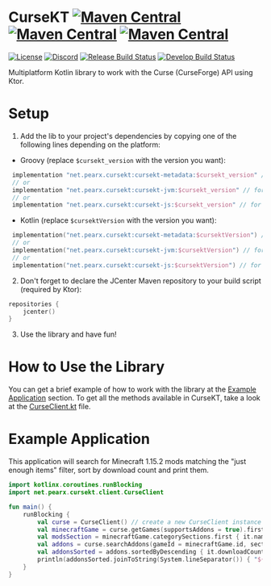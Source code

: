 # CurseKT [![Maven Central](https://img.shields.io/maven-central/v/net.pearx.cursekt/cursekt-metadata.svg?label=common&logo=kotlin&logoColor=white)](https://search.maven.org/search?q=g:%22net.pearx.cursekt%22%20AND%20a:%22cursekt-metadata%22) [![Maven Central](https://img.shields.io/maven-central/v/net.pearx.cursekt/cursekt-jvm.svg?label=jvm&logo=java&logoColor=white)](https://search.maven.org/search?q=g:%22net.pearx.cursekt%22%20AND%20a:%22cursekt-jvm%22) [![Maven Central](https://img.shields.io/maven-central/v/net.pearx.cursekt/cursekt-js.svg?label=js&logo=javascript&logoColor=white)](https://search.maven.org/search?q=g:%22net.pearx.cursekt%22%20AND%20a:%22cursekt-js%22)
[![License](https://img.shields.io/github/license/pearxteam/cursekt.svg)](https://raw.githubusercontent.com/pearxteam/cursekt/master/LICENSE.TXT)
[![Discord](https://img.shields.io/discord/136085738151346176.svg?logo=discord&logoColor=white)](https://discord.gg/q9cX9QE)
[![Release Build Status](https://img.shields.io/jenkins/build/https/ci.pearx.net/job/pearxteam/job/cursekt/job/master.svg?label=build%20%5Bmaster%5D&logo=jenkins&logoColor=white)](https://ci.pearx.net/job/pearxteam/job/cursekt/job/master/)
[![Develop Build Status](https://img.shields.io/jenkins/build/https/ci.pearx.net/job/pearxteam/job/cursekt/job/develop.svg?label=build%20%5Bdevelop%5D&logo=jenkins&logoColor=white)](https://ci.pearx.net/job/pearxteam/job/cursekt/job/develop/)

Multiplatform Kotlin library to work with the Curse (CurseForge) API using Ktor.

# Setup
1. Add the lib to your project's dependencies by copying one of the following lines depending on the platform:
- Groovy (replace `$cursekt_version` with the version you want):
```groovy
 implementation "net.pearx.cursekt:cursekt-metadata:$cursekt_version" // for Common
 // or
 implementation "net.pearx.cursekt:cursekt-jvm:$cursekt_version" // for JVM
 // or
 implementation "net.pearx.cursekt:cursekt-js:$cursekt_version" // for JS
```
- Kotlin (replace `$cursektVersion` with the version you want):
```kotlin
 implementation("net.pearx.cursekt:cursekt-metadata:$cursektVersion") // for Common
 // or
 implementation("net.pearx.cursekt:cursekt-jvm:$cursektVersion") // for JVM
 // or
 implementation("net.pearx.cursekt:cursekt-js:$cursektVersion") // for JS
```

2. Don't forget to declare the JCenter Maven repository to your build script (required by Ktor):
```kotlin
repositories {
    jcenter()
}
```

3. Use the library and have fun!

# How to Use the Library
You can get a brief example of how to work with the library at the [Example Application](#example-application) section. To get all the methods available in CurseKT, take a look at the [CurseClient.kt](src/commonMain/kotlin/net/pearx/cursekt/client/CurseClient.kt) file.

# Example Application
This application will search for Minecraft 1.15.2 mods matching the "just enough items" filter, sort by download count and print them.
```kotlin
import kotlinx.coroutines.runBlocking
import net.pearx.cursekt.client.CurseClient

fun main() {
    runBlocking {
        val curse = CurseClient() // create a new CurseClient instance
        val minecraftGame = curse.getGames(supportsAddons = true).first { it.slug == "minecraft" } // get Minecraft game
        val modsSection = minecraftGame.categorySections.first { it.name == "Mods" } // get Minecraft Mods section
        val addons = curse.searchAddons(gameId = minecraftGame.id, sectionId = modsSection.gameCategoryId, gameVersion = "1.15.2", searchFilter = "just enough items") // search for Minecraft 1.15.2 mods matching the "just enough items" filter
        val addonsSorted = addons.sortedByDescending { it.downloadCount } // sort search results by download count
        println(addonsSorted.joinToString(System.lineSeparator()) { "${it.name} - ${it.downloadCount.toInt()}" }) // print sorted search results
    }
}
```